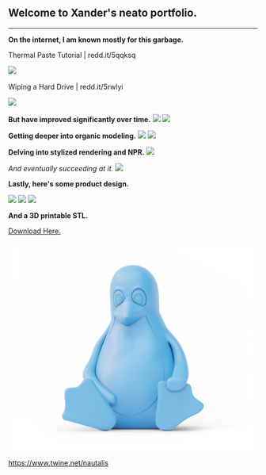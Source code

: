 ## **Welcome to Xander's neato portfolio.**

___


**On the internet, I am known mostly for this garbage.**

Thermal Paste Tutorial | redd.it/5qqksq

<img src="https://i.imgur.com/udcnqMJ.gif"/>


Wiping a Hard Drive | redd.it/5rwlyi

<img src="https://i.imgur.com/XVQ2sIX.gif"/>



**But have improved significantly over time.**
<img src="https://i.imgur.com/qCaqUeQ.png">
<img src="https://i.imgur.com/TZDZCnZ.png">



**Getting deeper into organic modeling.**
<img src="https://i.imgur.com/8LZ8nV0.png">
<img src="https://i.imgur.com/kZ7kXmK.png">



**Delving into stylized rendering and NPR.**
<img src="https://i.imgur.com/b0jyvjJ.png">

*And eventually succeeding at it.*
<img src="https://i.imgur.com/vfNhutL.png">



**Lastly, here's some product design.**


<img src="images/Jung_Poster.png">
<img src="https://i.imgur.com/WHmdNND.png">
<img src="images/after1.png">


**And a 3D printable STL.**
 
 
 [Download Here.](https://github.com/Nautalis/Tux3D/blob/main/Tux_Penguin.stl)


<img src="images/Picture.png">

https://www.twine.net/nautalis
